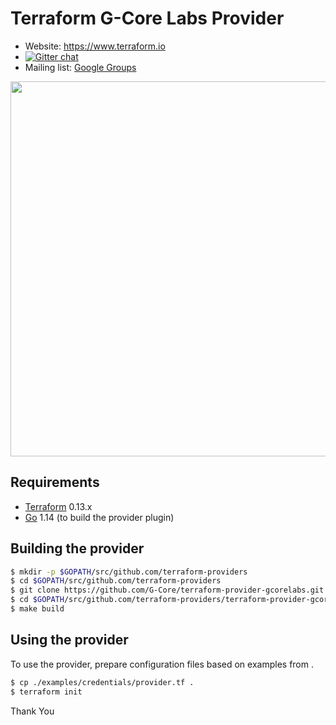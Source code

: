 Terraform G-Core Labs Provider
==============================

- Website: https://www.terraform.io
- [![Gitter chat](https://badges.gitter.im/hashicorp-terraform/Lobby.png)](https://gitter.im/hashicorp-terraform/Lobby)
- Mailing list: [Google Groups](http://groups.google.com/group/terraform-tool)

<img src="https://cdn.rawgit.com/hashicorp/terraform-website/master/content/source/assets/images/logo-hashicorp.svg" width="600px">

Requirements
------------

-	[Terraform](https://www.terraform.io/downloads.html) 0.13.x
-	[Go](https://golang.org/doc/install) 1.14 (to build the provider plugin)

Building the provider
---------------------
```sh
$ mkdir -p $GOPATH/src/github.com/terraform-providers
$ cd $GOPATH/src/github.com/terraform-providers
$ git clone https://github.com/G-Core/terraform-provider-gcorelabs.git
$ cd $GOPATH/src/github.com/terraform-providers/terraform-provider-gcorelabs
$ make build
```

Using the provider
------------------
To use the provider, prepare configuration files based on examples from .

```sh
$ cp ./examples/credentials/provider.tf .
$ terraform init
```

Thank You
